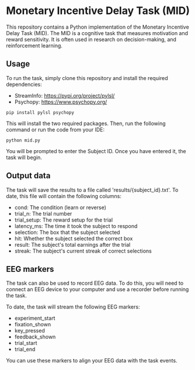 
# Monetary Incentive Delay Task (MID)

This repository contains a Python implementation of the Monetary Incentive Delay Task (MID). The MID is a cognitive task that measures motivation and reward sensitivity. It is often used in research on decision-making, and reinforcement learning.

## Usage

To run the task, simply clone this repository and install the required dependencies:
* StreamInfo: https://pypi.org/project/pylsl/
* Psychopy: https://www.psychopy.org/
```
pip install pylsl psychopy
```
This will install the two required packages. Then, run the following command or run the code from your IDE:
```
python mid.py
```
You will be prompted to enter the Subject ID. Once you have entered it, the task will begin.

## Output data

The task will save the results to a file called 'results/{subject_id}.txt'. 
To date, this file will contain the following columns:

* cond: The condition (learn or reverse)
* trial_n: The trial number
* trial_setup: The reward setup for the trial
* latency_ms: The time it took the subject to respond
* selection: The box that the subject selected
* hit: Whether the subject selected the correct box
* result: The subject's total earnings after the trial
* streak: The subject's current streak of correct selections

## EEG markers

The task can also be used to record EEG data. To do this, you will need to connect an EEG device to your computer and use a recorder before running the task.

To date, the task will stream the following EEG markers:

* experiment_start
* fixation_shown
* key_pressed
* feedback_shown
* trial_start
* trial_end

You can use these markers to align your EEG data with the task events.
 
